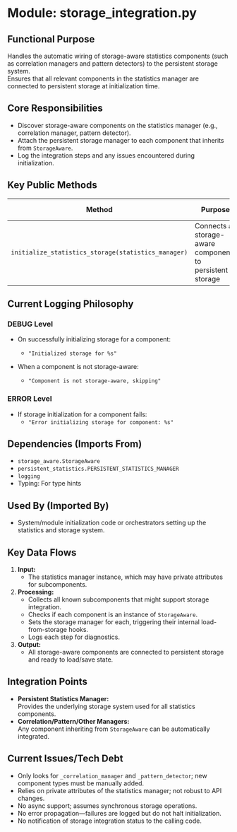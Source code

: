 # Module: storage_integration.py

## Functional Purpose
Handles the automatic wiring of storage-aware statistics components (such as correlation managers and pattern detectors) to the persistent storage system.  
Ensures that all relevant components in the statistics manager are connected to persistent storage at initialization time.

## Core Responsibilities
- Discover storage-aware components on the statistics manager (e.g., correlation manager, pattern detector).
- Attach the persistent storage manager to each component that inherits from `StorageAware`.
- Log the integration steps and any issues encountered during initialization.

## Key Public Methods

| Method                                     | Purpose                                                      | Log Level When Called        | Success Indicator                  |
|--------------------------------------------|--------------------------------------------------------------|-----------------------------|------------------------------------|
| `initialize_statistics_storage(statistics_manager)` | Connects all storage-aware components to persistent storage | DEBUG/ERROR                 | Components wired to storage        |

## Current Logging Philosophy

### DEBUG Level
- On successfully initializing storage for a component:
  - `"Initialized storage for %s"`

- When a component is not storage-aware:
  - `"Component is not storage-aware, skipping"`

### ERROR Level
- If storage initialization for a component fails:
  - `"Error initializing storage for component: %s"`

## Dependencies (Imports From)
- `storage_aware.StorageAware`
- `persistent_statistics.PERSISTENT_STATISTICS_MANAGER`
- `logging`
- Typing: For type hints

## Used By (Imported By)
- System/module initialization code or orchestrators setting up the statistics and storage system.

## Key Data Flows

1. **Input:**
   - The statistics manager instance, which may have private attributes for subcomponents.
2. **Processing:**
   - Collects all known subcomponents that might support storage integration.
   - Checks if each component is an instance of `StorageAware`.
   - Sets the storage manager for each, triggering their internal load-from-storage hooks.
   - Logs each step for diagnostics.
3. **Output:**
   - All storage-aware components are connected to persistent storage and ready to load/save state.

## Integration Points

- **Persistent Statistics Manager:**  
  Provides the underlying storage system used for all statistics components.
- **Correlation/Pattern/Other Managers:**  
  Any component inheriting from `StorageAware` can be automatically integrated.

## Current Issues/Tech Debt

- Only looks for `_correlation_manager` and `_pattern_detector`; new component types must be manually added.
- Relies on private attributes of the statistics manager; not robust to API changes.
- No async support; assumes synchronous storage operations.
- No error propagation—failures are logged but do not halt initialization.
- No notification of storage integration status to the calling code.